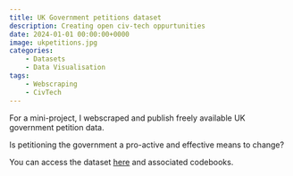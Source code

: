 ```yaml
---
title: UK Government petitions dataset
description: Creating open civ-tech oppurtunities
date: 2024-01-01 00:00:00+0000
image: ukpetitions.jpg
categories:
    - Datasets
    - Data Visualisation
tags:
    - Webscraping
    - CivTech
---
```


For a mini-project, I webscraped and publish freely available UK government petition data.

Is petitioning the government a pro-active and effective means to change?

You can access the dataset [here](https://www.kaggle.com/datasets/wilomentena/uk-government-petitions) and associated codebooks.
